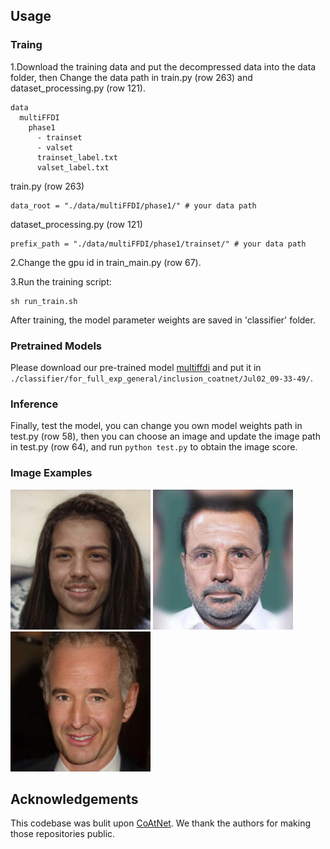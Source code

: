 
## Usage

### Traing

1.Download the training data and put the decompressed data into the data folder, then Change the data path in train.py (row 263) and dataset_processing.py (row 121).
  ```
  data
    multiFFDI
      phase1
        - trainset
        - valset
        trainset_label.txt
        valset_label.txt
  ```
  train.py (row 263)
  ```
  data_root = "./data/multiFFDI/phase1/" # your data path
  ```
  dataset_processing.py (row 121)
  ```
  prefix_path = "./data/multiFFDI/phase1/trainset/" # your data path
  ```
2.Change the gpu id in train_main.py (row 67).

3.Run the training script:

  ```
  sh run_train.sh
  ```

  After training, the model parameter weights are saved in 'classifier' folder.


### Pretrained Models
Please download our pre-trained model [multiffdi](https://drive.google.com/file/d/1JBB7y__ii1FjdzXaHE3d1bekgp2dJm0h/view?usp=drive_link) and put it in ```./classifier/for_full_exp_general/inclusion_coatnet/Jul02_09-33-49/```.


### Inference

  Finally, test the model, you can change you own model weights path in test.py (row 58), then you can choose an image and update the image path in test.py (row 64), and run ```python test.py``` to obtain the image score.

### Image Examples
<!-- ![image](./imgs/88b8a37897d79f59890432dff0107633.jpg =200x200)
![image](./imgs/7ab02a23cf8a30cda4c70647b6c34e4b.jpg =200x200)
![image](./imgs/e1a9bb09f6c3d79374c658c145a8d708.jpg =200x200) -->
<img src='./imgs/88b8a37897d79f59890432dff0107633.jpg' width='224' height='224'>
<img src='./imgs/7ab02a23cf8a30cda4c70647b6c34e4b.jpg' width='224' height='224'>
<img src='./imgs/e1a9bb09f6c3d79374c658c145a8d708.jpg' width='224' height='224'>

## Acknowledgements
This codebase was bulit upon [CoAtNet](https://github.com/chinhsuanwu/coatnet-pytorch). We thank the authors for making those repositories public.